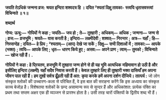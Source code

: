 **जयति तेऽधिकं जन्मना व्रज:** **श्रयत इन्दिरा शश्वदत्र हि ।** **दयित ²श्यतां दिक्षु तावका-** **स्त्वयि धृतासवस्त्वां विचिन्वते ॥ १॥** 

**शब्दार्थ** 

**गोप्य: ऊचु:—** **गोपियों ने कहा** **; जयति—** **जय हो** **; ते—** **तुश्हारी** **; अधिकम्—** **अधिक** **; जन्मना—** **जन्म से** **; व्रज:—** **व्रजभूमि** **;** **श्रयते—** **वास करती है** **; इन्दिरा—** **लक्ष्मीदेवी** **; शश्वत्—** **निरन्तर** **; अत्र—** **यहाँ** **; हि—** **निस्सन्देह** **; दयित—** **हे प्रिय** **; ²श्यताम्—** **(आप) देखे जा सकें** **; दिक्षु—** **सभी दिशाओं में** **; तावका:—** **आपके (भक्त)** **; त्वयि—** **आपके लिए** **; धृत—** **धारण किये हुए** **;** **असव:—** **अपने प्राण** **; त्वाम्—** **तुमको** **; विचिन्वते—** **खोज रही हैं।** **.** 

**गोपियों ने कहा : हे पि्रयतम, व्रजभूमि में तुश्हारा जन्म होने से ही यह भूमि अत्यधिक** **महिमावान हो उठी है और इसीलिए इन्दिरा (लक्ष्मी) यहाँ सदैव निवास करती हैं। केवल तुश्हारे** **लिए ही तुश्हारी भक्त दासियाँ हम अपना जीवन पाल रही हैं। हम तुश्हें सर्वत्र ढूँढ़ती रही हैं अत:** **कृपा करके हमें अपना दर्शन दीजिये।** **तात्पर्य :** जो लोग संस्कृत श्लोकों की उच्चारण-कला से परिचित हैं, वे इस बात की सराहना करेंगे कि इस अध्याय का संस्कृत काव्य बेजोड़ है। विशेषतया श्लोकों के छन्द असामान्य रूप से सुन्दर हैं और अधिकांशत: प्रत्येक पंक्ति का प्रथम तथा सप्तम अक्षर एक ही व्यञ्जन से प्रारश्भ होता है। उसी तरह चारों पंक्तियों के द्वितीय शब्द भी हैं।  